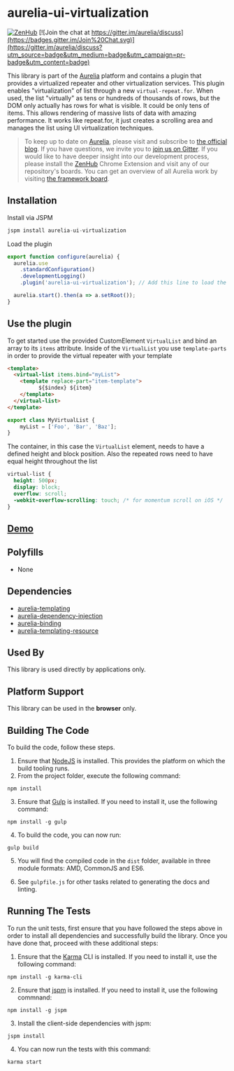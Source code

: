 # aurelia-ui-virtualization

[![ZenHub](https://raw.githubusercontent.com/ZenHubIO/support/master/zenhub-badge.png)](https://zenhub.io)
[![Join the chat at https://gitter.im/aurelia/discuss](https://badges.gitter.im/Join%20Chat.svg)](https://gitter.im/aurelia/discuss?utm_source=badge&utm_medium=badge&utm_campaign=pr-badge&utm_content=badge)

This library is part of the [Aurelia](http://www.aurelia.io/) platform and contains a plugin that provides a virtualized repeater and other virtualization services. This plugin enables "virtualization" of list through a new `virtual-repeat.for`. When used, the list "virtually" as tens or hundreds of thousands of rows, but the DOM only actually has rows for what is visible. It could be only tens of items. This allows rendering of massive lists of data with amazing performance. It works like repeat.for, it just creates a scrolling area and manages the list using UI virtualization techniques.

> To keep up to date on [Aurelia](http://www.aurelia.io/), please visit and subscribe to [the official blog](http://blog.durandal.io/). If you have questions, we invite you to [join us on Gitter](https://gitter.im/aurelia/discuss). If you would like to have deeper insight into our development process, please install the [ZenHub](https://zenhub.io) Chrome Extension and visit any of our repository's boards. You can get an overview of all Aurelia work by visiting [the framework board](https://github.com/aurelia/framework#boards).

## Installation

Install via JSPM

```javascript
jspm install aurelia-ui-virtualization
```

Load the plugin

```javascript
export function configure(aurelia) {
  aurelia.use
    .standardConfiguration()
    .developmentLogging()
    .plugin('aurelia-ui-virtualization'); // Add this line to load the plugin

  aurelia.start().then(a => a.setRoot());
}
```

## Use the plugin

To get started use the provided CustomElement `VirtualList` and bind an array to its `items` attribute. Inside of the `VirtualList` you use `template-parts` in order to provide the virtual repeater with your template

```html
<template>
  <virtual-list items.bind="myList">
    <template replace-part="item-template">      
          ${$index} ${item}        
    </template>
  </virtual-list>  
</template>
```

```javascript
export class MyVirtualList {
    myList = ['Foo', 'Bar', 'Baz'];
}
```

The container, in this case the `VirtualList` element, needs to have a defined height and block position. Also the repeated rows need to have equal height throughout the list

```css
virtual-list {
  height: 500px;
  display: block;
  overflow: scroll;
  -webkit-overflow-scrolling: touch; /* for momentum scroll on iOS */
}
```

## [Demo](http://martingust.github.io/ui-virtualization/)

## Polyfills

* None

## Dependencies

* [aurelia-templating](https://github.com/aurelia/templating)
* [aurelia-dependency-injection](https://github.com/aurelia/dependency-injection)
* [aurelia-binding](https://github.com/aurelia/binding)
* [aurelia-templating-resource](https://github.com/aurelia/templating-resources)

## Used By

This library is used directly by applications only.

## Platform Support

This library can be used in the **browser** only.

## Building The Code

To build the code, follow these steps.

1. Ensure that [NodeJS](http://nodejs.org/) is installed. This provides the platform on which the build tooling runs.
2. From the project folder, execute the following command:

  ```shell
  npm install
  ```
3. Ensure that [Gulp](http://gulpjs.com/) is installed. If you need to install it, use the following command:

  ```shell
  npm install -g gulp
  ```
4. To build the code, you can now run:

  ```shell
  gulp build
  ```
5. You will find the compiled code in the `dist` folder, available in three module formats: AMD, CommonJS and ES6.

6. See `gulpfile.js` for other tasks related to generating the docs and linting.

## Running The Tests

To run the unit tests, first ensure that you have followed the steps above in order to install all dependencies and successfully build the library. Once you have done that, proceed with these additional steps:

1. Ensure that the [Karma](http://karma-runner.github.io/) CLI is installed. If you need to install it, use the following command:

  ```shell
  npm install -g karma-cli
  ```
2. Ensure that [jspm](http://jspm.io/) is installed. If you need to install it, use the following commnand:

  ```shell
  npm install -g jspm
  ```
3. Install the client-side dependencies with jspm:

  ```shell
  jspm install
  ```

4. You can now run the tests with this command:

  ```shell
  karma start
  ```
